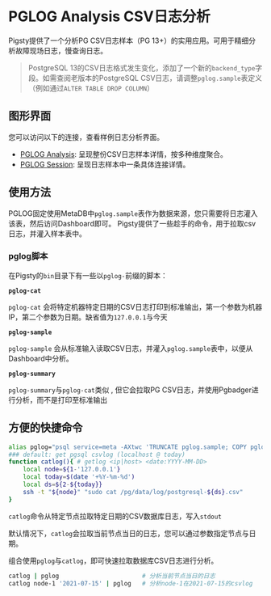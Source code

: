# PGLOG Analysis CSV日志分析

Pigsty提供了一个分析PG CSV日志样本（PG 13+）的实用应用。可用于精细分析故障现场日志，慢查询日志。

> PostgreSQL 13的CSV日志格式发生变化，添加了一个新的`backend_type`字段。如需查阅老版本的PostgreSQL CSV日志，请调整`pglog.sample`表定义（例如通过`ALTER TABLE DROP COLUMN`）



## 图形界面

您可以访问以下的连接，查看样例日志分析界面。

  * [PGLOG Analysis](http://demo.pigsty.cc/d/pglog-analysis):  呈现整份CSV日志样本详情，按多种维度聚合。
  * [PGLOG Session](http://demo.pigsty.cc/d/pglog-session):  呈现日志样本中一条具体连接详情。



## 使用方法

PGLOG固定使用MetaDB中`pglog.sample`表作为数据来源，您只需要将日志灌入该表，然后访问Dashboard即可。
Pigsty提供了一些趁手的命令，用于拉取csv日志，并灌入样本表中。



### pglog脚本

在Pigsty的`bin`目录下有一些以`pglog-`前缀的脚本：

**`pglog-cat`**

`pglog-cat` 会将特定机器特定日期的CSV日志打印到标准输出，第一个参数为机器IP，第二个参数为日期。缺省值为`127.0.0.1`与今天


**`pglog-sample`**

`pglog-sample` 会从标准输入读取CSV日志，并灌入`pglog.sample`表中，以便从Dashboard中分析。


**`pglog-summary`**

`pglog-summary`与`pglog-cat`类似 , 但它会拉取PG CSV日志，并使用Pgbadger进行分析，而不是打印至标准输出



## 方便的快捷命令

```bash
alias pglog="psql service=meta -AXtwc 'TRUNCATE pglog.sample; COPY pglog.sample FROM STDIN CSV;'" # useful alias
### default: get pgsql csvlog (localhost @ today) 
function catlog(){ # getlog <ip|host> <date:YYYY-MM-DD>
    local node=${1-'127.0.0.1'}
    local today=$(date '+%Y-%m-%d')
    local ds=${2-${today}}
    ssh -t "${node}" "sudo cat /pg/data/log/postgresql-${ds}.csv"
}
```

`catlog`命令从特定节点拉取特定日期的CSV数据库日志，写入`stdout`

默认情况下，`catlog`会拉取当前节点当日的日志，您可以通过参数指定节点与日期。

组合使用`pglog`与`catlog`，即可快速拉取数据库CSV日志进行分析。

```bash
catlog | pglog                       # 分析当前节点当日的日志
catlog node-1 '2021-07-15' | pglog   # 分析node-1在2021-07-15的csvlog
```


